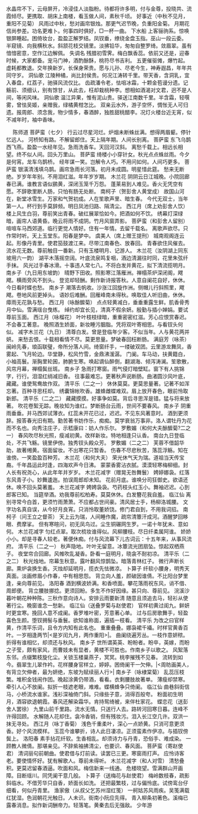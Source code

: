 <!-- { "loadSidebar": true } -->
水晶帘不下，云母屏开，冷浸佳人淡脂粉。待都将许多明，付与金尊，投晓共、流霞倾尽。更携取、胡床上南楼，看玉做人间，素秋千顷。 
好事近（中秋不见月，重阳不见菊）
风雨过中秋，愁对画帘银烛。那更气迟节晚，负重阳金菊。 
月期花信尚参差。功名更难卜。何事四时俱好，□一杯一曲。 
下水船
上客骊驹系。惊唤银屏睡起。困倚妆台，盈盈正解罗结。凤钗垂，缭绕金盘玉指。巫山一段云委。 
半窥镜、向我横秋水。斜颔花枝交镜里。淡拂铅华，匆匆自整罗绮。敛眉翠。虽有愔愔密意，空作江边解佩。 
失调名
残腊初雪霁。梅白飘香蕊。依前又还是，迎春时候，大家都备。宠马门神，酒酌酴酥，桃符尽书吉利。 
五更催驱傩，爆竹起。虚耗都教退。交年换新岁。长保身荣贵。愿与儿孙、尽老今生，神寿遐昌，年年共同守岁。 
洞仙歌
江陵种橘，尚比封侯贵。何况江涛转千里。带天香，含洞乳，宜入春盘，红荔子，驰驿风流仅比。 
齿疏潘令老，怯咀冰霜，十颗金苞谩分遗。记觞前、须细认，别有馀甘，从此去，枉却栽桃种李。想相如酒渴对文君，迥不是人间，等闲风味。 
洞仙歌
温江异果，惟有泥山贵。驿送江南数千里。半含霜，轻噀雾，曾怯吴姬，亲赠我，绿橘黄柑怎比。 
双亲云水外，游子空怀，惆怅无人可归遗。报周郎、须念我，物少情多，春酒醉，独胜甜桃醋李。况灯火楼台近无宵，似不减年时，袖中香味。 

　
陈师道
菩萨蛮（七夕）
行云过尽星河烂。炉烟未断蛛丝满。想得两眉颦。停针忆远人。 
河桥知有路。不解留郎住。天上隔年期。人间长别离。 
菩萨蛮
东飞乌鹊西飞燕。盈盈一水经年见。急雨洗香车。天回河汉斜。 
离愁千载上。相远长相望。终不似人间。回头万里山。 
菩萨蛮
绮楼小小穿针女。秋光点点蛛丝雨。今夕是何宵。龙车乌鹊桥。 
经年谋一笑。岂解令人巧。不用问如何。人间巧更多。 
菩萨蛮
银潢清浅填乌鹊。画帘急雨长河落。初月未成圆。明星惜此筵。 
愁来无断绝。岁岁年年别。不用泪红滋。年年岁岁期。 
木兰花
阴阴云日江城晚。小院回廊春已满。谁教言语似鹂黄，深闭玉笼千万怨。 
蓬莱易到人难见。香火无凭空有愿。不辞歌里断人肠，只怕有肠无处断。 
南柯子（贺彭舍人黄堂成）
故国山河在，新堂冰雪生。万家和气贺初成。人在笙歌声里、暗生春。 
今代无双士，当年第一人。杯行到手莫辞频。明日凤池归路、隔清尘。 
西江月（席上劝彭舍人饮）
楼上风生白羽，尊前笑出青春。破红展翠恰如今。把酒如何不饮。 
绣幕灯深绿暗，画帘人语黄昏。晚云将雨不成阴。竹月风窗弄影。 
菩萨蛮（和彭舍人留别）
喧喧车马西郊道。临行更觉人情好。住有一年情。去留千载名。 
离歌声欲尽。只作常时听。天上玉堂东。阳春是梦中。 
虞美人（席上赠王提刑）
城南观阁连云起。形像丹青里。使君笳鼓渡江来。尽带江南春色、放春回。 
青春欲住风催去。流水花无数。尊前触目一番新。只有玉楼明月、记游人。 
木兰花（汝阴湖上同东坡用六一韵）
湖平木落摇空阔。叶底流泉鸣复咽，酒边清漏往时同，花里朱弦纤手抹。 
风光过手春冰滑。十事违人常七八。不将白发并黄花，拟下清流揽明月。 
南乡子（九日用东坡韵）
晴野下田收。照影寒江落雁洲。禅榻茶炉深闭阁，飕飕。横雨旁风不到头。 
登览却轻酬。剩作新诗报答秋。人意自阑花自好，休休。今日看时蝶也愁。 
南乡子
潮落去帆收。沙涨江回旋作洲。侧帽儿行斜照里，飕飕。卷地风前更掉头。 
语妙后难酬。回雁峰南未得秋。唤取佳人听旧曲，休休。瘴雨无花孰与愁。 
西江月（咏酴醿菊）
点点轻黄减白，垂垂重露生鲜。肌香骨秀月中仙。雪满瑶台曳练。 
绰约却宜长见，清真不假余妍。殷勤与插小婵娟。要试尊前玉面。 
西江月（咏榴花）
叶叶枝枝绿暗，重重密密红滋。芳心应恨赏春迟。不会春工著意。 
晚照酒生娇面，新妆睡污胭脂。凭将双叶寄相思。与看钗头何似。 
减字木兰花（九日）
清尊白发。曾是登临年少客。不似当年。人与黄花两并妍。 
来愁去恨。十载相看情不尽。莫更思量。梦破春回枉断肠。 
满庭芳（咏茶）
闽岭先春，琅函联璧，帝所分落人间。绮窗纤手，一缕破双团。云里游龙舞凤，香雾起、飞月轮边。华堂静，松风竹雪，金鼎沸湲潺。 
门阑。车马动，扶黄籍白，小袖高鬟。渐胸里轮囷，肺腑生寒。唤起谪仙醉倒，翻湖海、倾泻涛澜。笙歌散，风帘月幕，禅榻鬓丝斑。 
南乡子
急雨打寒窗。雨气侵灯暗壁缸。窗下有人挑锦字，行行。泪湿红绡减旧香。 
往事最难忘。更著秋声说断肠。曲渚圆沙风叶底，藏藏。谁使鸳鸯故作双。 
清平乐（二之一）
休休莫莫。更莫思量著。记著不如浑忘著。百种寻思枉却。 
绣囊锦帐吹香。雄蜂雌蝶难双。眉上放开春色，眼前怜取新郎。 
清平乐（二之二）
藏藏摸摸。好事争如莫。背后寻思浑是错。猛与将来放著。 
吹花卷絮无踪。晚妆知为谁红。梦断肠台云雨，世间不要春风。 
南乡子
阴重雨垂垂。并马西郊试薄衣。红蕊未开花已过，迟迟。不见东风著意时。 
酒到更须辞。报答春光旧有期。勤苦著书妨作乐，痴痴。莫学衰翁万事非。洛人谓牡丹为花而不名也。向秀注庄子，示嵇康曰：妨人作乐尔。 
罗敷媚（和何大夫酴醿菊?二之一）
春风吹尽秋光照，瘦减初黄。改样新妆。特地相逢只认香。 
南台九日登临处，不共飞觞。镜里伊傍。独秀钗头殿众芳。 
罗敷媚（二之二）
芙蓉不借韶华助，故著缃黄。宿面留妆。不出寒花只暂香。 
伤春不尽悲秋苦，落蕊浮觞。知在谁傍。一笑盈盈百种芳。 
木兰花（和何大夫）
荣光休气天为瑞。道祖当天传宝裔。千年昌运此时逢，四海欢声今日沸。 
蒙蒙香雾沾衣腻。漠漠轻寒梅柳细。封人长有祝尧心，从此年年并岁岁。 
木兰花减字（赠晃无咎舞鬟）
娉婷娜袅。红落东风青子小。妙舞逶迤。拍误周郎却未知。 
花前月底。谁唤分司狂御史。欲语还休。唤不回头莫著羞。 
木兰花减字
娉娉袅袅。芍药枝头红玉小。舞袖迟迟。心到郎客已知。 
当筵举酒。劝我尊前松柏寿。莫莫休休。白发簪花我自羞。 
临江仙
离别寻常今白首，更须竹雨萧萧。不应都占世间豪。清风居士手，杨柳洛城腰。 
文字功名真自误，从今好月良宵。只消怜取董娇饶。修门君自到，不用我词招。 
南柯子（问王立之督茶）
天上云为瑞，人间睡作魔，疏帘清簟汗成河。酒醒梦回眵眼、费摩挲。 
但有寒暄问，初无凤鸟过。尘生铜碾网生罗。一诺十年犹未、意如何。 
木兰花减字
匀红点翠。取次梳妆谁得似。风柳腰枝。尽日纤柔属阿谁。 
娇娇小小。却是寻春人较老。著便休痴。付与风流幕下儿古词云：十五年来，从事风流府。 
清平乐（二之一）
秋声隐地。叶叶无留意。冰簟流光团扇坠。惊起双栖燕子。 
夜堂帘合回廊。风帷吹乱凝香。卧看一庭明月，晓衾不耐初凉。 
清平乐（二之二）
秋光烛地。帘幕生秋意。露叶翻风惊鹊坠。暗落青林红子。 
微行声断长廊。熏炉衾换生香。灭烛却延明月，揽衣先怯微凉。 
卜算子
纤软小腰身，明秀天真面。淡画修眉小作春，中有相思怨。 
背立向人羞，颜破因谁倩。不比阳台梦里逢，亲向尊前见。 
洛阳春
酒到横波娇满。和香喷面。攀花落雨祝东风，诮不借、周郎便。 
背立腰肢挪捻。更须回盼。多生不作好因缘。甚只向、尊前见。 
浣溪沙
暮叶朝花种种陈。三秋作意向诗人。安排云雨要新清 
随意且须追去马，轻衫从使著行尘。晚窗谁念一愁新。 
临江仙（送叠罗菊与赵使君）
官样初黄过闺九。鲜妍时更宜寒。挽回人意不成阑。香罗堆叶密，芳意著心单。 
过与后房歌舞手，轻盈喜色生颜。堕钗拥髻与垂鬟。欲知谁称面，遍插一枝看。 
清平乐
为改之曰官样黄，作清平乐词，且令方内知有此名也。 
重重叠叠。娜袅裙千襵。时样官黄香百叶。一岁相逢两节|<是岁闰九月，两作重阳>|。 
曲阑绕遍芳丛。一枝作意妍秾。折得有谁相忆，却须还与秋风。 
南乡子
世所谓英英、盼盼者。盼卒，英嫁，而盼之子莹，颇有家风，而曹妓未有显者，黄楼不可胜也。作南乡子以歌之。 
风絮落东邻。点缀繁枝旋化尘。关锁玉楼巢燕子，冥冥。桃李摧残不见春。 
流转到如今。翡翠生儿翠作衿。花样腰身官样立，婷婷。困倚阑干一欠伸。|<周昉画美人，有背立欠伸者，最为妍绝，东坡为赋续丽人行>| 
南乡子（咏棣棠菊）
乱蕊压枝繁。堆积金钱闹作团。晚起涂黄仍带酒，看看。衣剩腰肢故著单。 
薄瘦却禁寒。牵引人心不放阑。拟折一枝遮老眼，难难。蝶横蜂争只倚阑。 
临江仙
曲巷斜街信马，小桥流水谁家。浅衫深袖倚门斜。只缘些子意，消得百般夸。 
粉面初生明月，酒容欲退朝霞。春风还解染霜华。肯持鸳绮被，来伴杜家花。 
蝶恋花（送彭舍人罢徐）
九里山前千里路。流水无情。只送行人去。路转河回寒日暮。连峰不许得回顾。 
水解随人花却住。衾冷香销，但有残妆污。泪入长江空几许。双洪一抹无寻处。 
西江月（咏丁香菊）
浅色千重柔叶，深心一点娇黄。只消可意更须香。好个风流模样。 
玉蕊今谁攀折，诗人此日凄凉。正须蛮素作伊凉。与插钗傍鬓上。 
洛阳春
素手拈花纤软。生香相乱。却须诗力与丹青，恐俗手、难成染。 
一顾教人微倩。那堪亲见。不辞紫袖拂清尘，也要识、春风面。 
菩萨蛮（寄赵使君）
清词丽句前朝曲。使君借与灯前读。读罢已三更。寒窗雨打声。 
应怜诗客老。要使情怀好。犹有解歌人。尊前未得听。 
木兰花减字（和人对雪）
清愁叠积。更莫迟留春酒逼。吹面和风。梅信新来一线通。 
危楼晓望。雪满群山开画障。目断瑶川。同凭阑干意几般。 
卜算子（送梅花与赵使君）
梅岭数枝春，疏影斜临水。不借芳华只自香，娇面长如洗。 
还把最繁枝，过与偏怜底。试傍鸾台仔细看，何似丹青里。 
渔家傲（从叔父乞苏州湿红笺）
一舸姑苏风雨疾。吴笺满载红犹湿。色润朝花光触日。人未识。街南小阮应先得。 
青入柳条初著色。溪梅已露春消息。拟作新词酬帝力。轻落笔。黄秦去后无强敌。 
少年游
